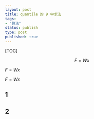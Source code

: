 ```yaml
---
layout: post
title: quantile 的 9 中求法
tags:
- "算法"
status: publish
type: post
published: true
---
```


[TOC]

$$F=Wx$$

${F=Wx}$

$F=Wx$


## 1
## 2
